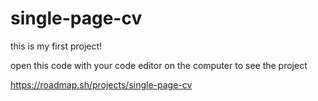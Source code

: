 # single-page-cv

this is my first project!

open this code with your code editor on the computer to see the project

https://roadmap.sh/projects/single-page-cv

